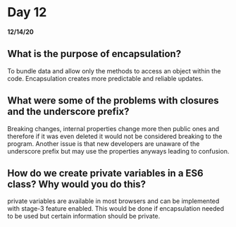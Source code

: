 # Day 12
__12/14/20__

## What is the purpose of encapsulation?
To bundle data and allow only the methods to access an object within the code. Encapsulation creates more predictable and reliable updates.
## What were some of the problems with closures and the underscore prefix?
Breaking changes, internal properties change more then public ones and therefore if it was even deleted it would not be considered breaking to the program. Another issue is that new developers are unaware of the underscore prefix but may use the properties anyways leading to confusion.  

## How do we create private variables in a ES6 class? Why would you do this?
private variables are available in most browsers and can be implemented with stage-3 feature enabled. This would be done if encapsulation needed to be used but certain information should be private. 